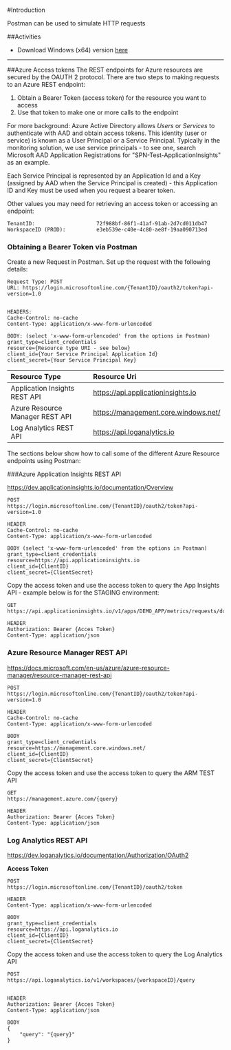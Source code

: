 #Introduction

Postman can be used to simulate HTTP requests

##Activities

- Download Windows (x64) version [here](https://dl.pstmn.io/download/latest/win64)


---
##Azure Access tokens
The REST endpoints for Azure resources are secured by the OAUTH 2 protocol. There are two steps to making requests to an Azure REST endpoint:

1) Obtain a Bearer Token (access token) for the resource you want to access
2) Use that token to make one or more calls to the endpoint

For more background:
Azure Active Directory allows _Users_ or _Services_ to authenticate with AAD and obtain access tokens. This identity (user or service) is known as a User Principal or a Service Principal. Typically in the monitoring solution, we use service principals - to see one, search Microsoft AAD Application Registrations for "SPN-Test-ApplicationInsights" as an example.

Each Service Principal is represented by an Application Id and a Key (assigned by AAD when the Service Principal is created) - this Application ID and Key must be used when you request a bearer token.

Other values you may need for retrieving an access token or accessing an endpoint:
```
TenantID:                    72f988bf-86f1-41af-91ab-2d7cd011db47
WorkspaceID (PROD):          e3eb539e-c40e-4c80-ae8f-19aa090713ed 

```
### Obtaining a Bearer Token via Postman
Create a new Request in Postman.
Set up the request with the following details:

```
Request Type: POST 
URL: https://login.microsoftonline.com/{TenantID}/oauth2/token?api-version=1.0


HEADERS:
Cache-Control: no-cache
Content-Type: application/x-www-form-urlencoded

BODY: (select 'x-www-form-urlencoded' from the options in Postman)
grant_type=client_credentials
resource={Resource type URI - see below}
client_id={Your Service Principal Application Id}
client_secret={Your Service Principal Key}

```
|Resource Type |Resource Uri |  
|:-----------|:-----------|
| Application Insights REST API| https://api.applicationinsights.io |  
| Azure Resource Manager REST API |https://management.core.windows.net/|
| Log Analytics REST API|https://api.loganalytics.io|
The sections below show how to call some of the different Azure Resource endpoints using Postman:

###Azure Application Insights REST API

<https://dev.applicationinsights.io/documentation/Overview>

```
POST 
https://login.microsoftonline.com/{TenantID}/oauth2/token?api-version=1.0

HEADER
Cache-Control: no-cache
Content-Type: application/x-www-form-urlencoded

BODY (select 'x-www-form-urlencoded' from the options in Postman)
grant_type=client_credentials
resource=https://api.applicationinsights.io
client_id={ClientID}
client_secret={ClientSecret}

```
Copy the access token and use the access token to query the App Insights API - example below is for the STAGING environment:
```
GET https://api.applicationinsights.io/v1/apps/DEMO_APP/metrics/requests/duration

HEADER
Authorization: Bearer {Acces Token}
Content-Type: application/json
```

### Azure Resource Manager REST API

<https://docs.microsoft.com/en-us/azure/azure-resource-manager/resource-manager-rest-api>

```
POST 
https://login.microsoftonline.com/{TenantID}/oauth2/token?api-version=1.0

HEADER
Cache-Control: no-cache
Content-Type: application/x-www-form-urlencoded

BODY
grant_type=client_credentials
resource=https://management.core.windows.net/
client_id={ClientID}
client_secret={ClientSecret}

```
Copy the access token and use the access token to query the ARM TEST API
```
GET
https://management.azure.com/{query}

HEADER
Authorization: Bearer {Acces Token}
Content-Type: application/json
```

### Log Analytics REST API
<https://dev.loganalytics.io/documentation/Authorization/OAuth2>

**Access Token**
```
POST 
https://login.microsoftonline.com/{TenantID}/oauth2/token

HEADER
Content-Type: application/x-www-form-urlencoded

BODY
grant_type=client_credentials
resource=https://api.loganalytics.io
client_id={ClientID}
client_secret={ClientSecret}
```
Copy the access token and use the access token to query the Log Analytics API
```
POST
https://api.loganalytics.io/v1/workspaces/{workspaceID}/query


HEADER
Authorization: Bearer {Acces Token}
Content-Type: application/json

BODY
{
    "query": "{query}"
}
```





